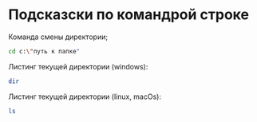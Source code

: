 # Подсказски по командрой строке

Команда смены директории;
```sh
cd c:\"путь к папке"
```

Листинг текущей директории (windows):
```sh
dir 
```
Листинг текущей директории (linux, macOs):
```sh
ls
```